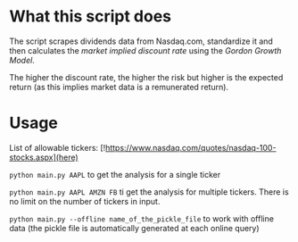 # What this script does

The script scrapes dividends data from Nasdaq.com, standardize it and then calculates the
*market implied discount rate* using the _Gordon Growth Model_.

The higher the discount rate, the higher the risk but higher is the expected return (as this implies market data is a remunerated return).


# Usage

List of allowable tickers: [!https://www.nasdaq.com/quotes/nasdaq-100-stocks.aspx](here)

`python main.py AAPL` to get the analysis for a single ticker

`python main.py AAPL AMZN FB` ti get the analysis for multiple tickers. There is no limit on the number of tickers in input.

`python main.py --offline name_of_the_pickle_file` to work with offline data (the pickle file is automatically generated at each online query)
